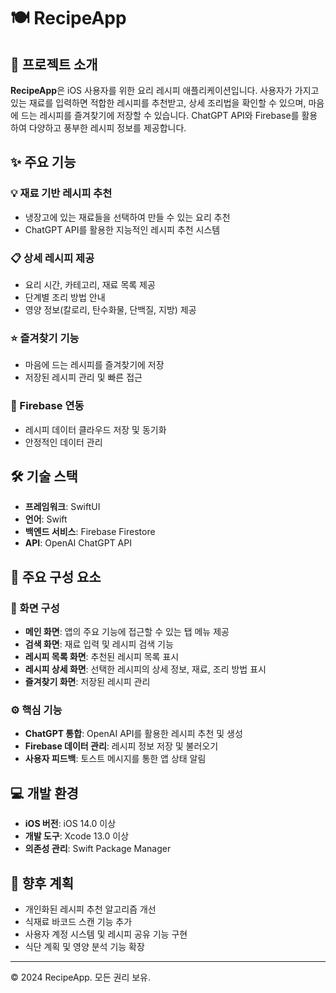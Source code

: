 # 🍽️ RecipeApp

## 📱 프로젝트 소개

**RecipeApp**은 iOS 사용자를 위한 요리 레시피 애플리케이션입니다. 사용자가 가지고 있는 재료를 입력하면 적합한 레시피를 추천받고, 상세 조리법을 확인할 수 있으며, 마음에 드는 레시피를 즐겨찾기에 저장할 수 있습니다. ChatGPT API와 Firebase를 활용하여 다양하고 풍부한 레시피 정보를 제공합니다.

## ✨ 주요 기능

### 💡 재료 기반 레시피 추천
- 냉장고에 있는 재료들을 선택하여 만들 수 있는 요리 추천
- ChatGPT API를 활용한 지능적인 레시피 추천 시스템

### 📋 상세 레시피 제공
- 요리 시간, 카테고리, 재료 목록 제공
- 단계별 조리 방법 안내
- 영양 정보(칼로리, 탄수화물, 단백질, 지방) 제공

### ⭐ 즐겨찾기 기능
- 마음에 드는 레시피를 즐겨찾기에 저장
- 저장된 레시피 관리 및 빠른 접근

### 🔄 Firebase 연동
- 레시피 데이터 클라우드 저장 및 동기화
- 안정적인 데이터 관리

## 🛠️ 기술 스택

- **프레임워크**: SwiftUI
- **언어**: Swift
- **백엔드 서비스**: Firebase Firestore
- **API**: OpenAI ChatGPT API

## 📂 주요 구성 요소

### 📱 화면 구성
- **메인 화면**: 앱의 주요 기능에 접근할 수 있는 탭 메뉴 제공
- **검색 화면**: 재료 입력 및 레시피 검색 기능
- **레시피 목록 화면**: 추천된 레시피 목록 표시
- **레시피 상세 화면**: 선택한 레시피의 상세 정보, 재료, 조리 방법 표시
- **즐겨찾기 화면**: 저장된 레시피 관리

### ⚙️ 핵심 기능
- **ChatGPT 통합**: OpenAI API를 활용한 레시피 추천 및 생성
- **Firebase 데이터 관리**: 레시피 정보 저장 및 불러오기
- **사용자 피드백**: 토스트 메시지를 통한 앱 상태 알림

## 💻 개발 환경

- **iOS 버전**: iOS 14.0 이상
- **개발 도구**: Xcode 13.0 이상
- **의존성 관리**: Swift Package Manager

## 🚀 향후 계획

- 개인화된 레시피 추천 알고리즘 개선
- 식재료 바코드 스캔 기능 추가
- 사용자 계정 시스템 및 레시피 공유 기능 구현
- 식단 계획 및 영양 분석 기능 확장

---

© 2024 RecipeApp. 모든 권리 보유.